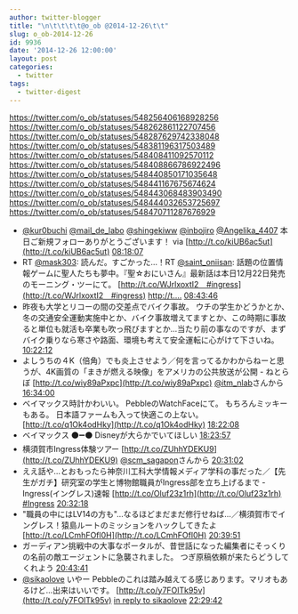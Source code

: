 ```yaml
---
author: twitter-blogger
title: "\n\t\t\t\t@o_ob @2014-12-26\t\t"
slug: o_ob-2014-12-26
id: 9936
date: '2014-12-26 12:00:00'
layout: post
categories:
  - twitter
tags:
  - twitter-digest
---
```


https://twitter.com/o_ob/statuses/548256406168928256 https://twitter.com/o_ob/statuses/548262861122707456 https://twitter.com/o_ob/statuses/548287629742338048 https://twitter.com/o_ob/statuses/548381196317503489 https://twitter.com/o_ob/statuses/548408411092570112 https://twitter.com/o_ob/statuses/548408866786922496 https://twitter.com/o_ob/statuses/548440850171035648 https://twitter.com/o_ob/statuses/548441167675674624 https://twitter.com/o_ob/statuses/548443068483903490 https://twitter.com/o_ob/statuses/548444032653725697 https://twitter.com/o_ob/statuses/548470711287676929  

*   [@kur0buchi](https://twitter.com/kur0buchi) [@mail_de_labo](https://twitter.com/mail_de_labo) [@shingekiww](https://twitter.com/shingekiww) [@inbojiro](https://twitter.com/inbojiro) [@Angelika_4407](https://twitter.com/Angelika_4407) 本日ご新規フォローありがとうございます！ via [http://t.co/kiUB6ac5ut](http://t.co/kiUB6ac5ut) [08:18:07](https://twitter.com/o_ob/statuses/548256406168928256)
*   RT [@mask303](https://twitter.com/mask303): 読んだ。すごかった…！RT [@saint_oniisan](https://twitter.com/saint_oniisan): 話題の位置情報ゲームに聖人たちも夢中。『聖☆おにいさん』最新話は本日12月22日発売のモーニング・ツーにて。 [http://t.co/WJrlxoxtI2　#ingress](http://t.co/WJrlxoxtI2　#ingress) [http://t.…](http://t.…) [08:43:46](https://twitter.com/o_ob/statuses/548262861122707456)
*   昨夜も大学とリコーの間の交差点でバイク事故。 ウチの学生かどうかとか、冬の交通安全運動実施中とか、バイク事故増えてますとか、この時期に事故ると単位も就活も卒業も吹っ飛びますとか...当たり前の事なのですが、まずバイク乗りなら寒さや路面、環境も考えて安全運転に心がけて下さいね。 [10:22:12](https://twitter.com/o_ob/statuses/548287629742338048)
*   よしうちの４K（倍角）でも炎上させよう／何を言ってるかわからねーと思うが、4K画質の「まきが燃える映像」をアメリカの公共放送が公開 - ねとらぼ [http://t.co/wiy89aPxpc](http://t.co/wiy89aPxpc) [@itm_nlab](https://twitter.com/itm_nlab)さんから [16:34:00](https://twitter.com/o_ob/statuses/548381196317503489)
*   ベイマックス時計かわいい。 PebbleのWatchFaceにて。 もちろんミッキーもある。 日本語ファームも入って快適この上ない。 [http://t.co/q1Ok4odHky](http://t.co/q1Ok4odHky) [18:22:08](https://twitter.com/o_ob/statuses/548408411092570112)
*   ベイマックス ⚫️➖⚫️ Disneyが大らかでいてほしい [18:23:57](https://twitter.com/o_ob/statuses/548408866786922496)
*   横須賀市Ingress体験ツアー [http://t.co/ZUhhYDEKU9](http://t.co/ZUhhYDEKU9) [@scm_sagapon](https://twitter.com/scm_sagapon)さんから [20:31:02](https://twitter.com/o_ob/statuses/548440850171035648)
*   ええ話や…とおもったら神奈川工科大学情報メディア学科の事だった／【先生がガチ】研究室の学生と博物館職員がIngress部を立ち上げるまで - Ingress(イングレス)速報 [http://t.co/Oluf23z1rh](http://t.co/Oluf23z1rh) [#Ingress](https://twitter.com/search?q=%23Ingress&src=hash) [20:32:18](https://twitter.com/o_ob/statuses/548441167675674624)
*   "職員の中にはLV14の方も"…なるほどまだまだ修行せねば…／横須賀市でイングレス！猿島ルートのミッションをハックしてきたよ [http://t.co/LCmhFOfl0H](http://t.co/LCmhFOfl0H) [20:39:51](https://twitter.com/o_ob/statuses/548443068483903490)
*   ガーディアン挑戦中の大事なポータルが、昔世話になった編集者にそっくりの名前の敵エージェントに急襲されました。 つぎ原稿依頼が来たらどうしてくれよう [20:43:41](https://twitter.com/o_ob/statuses/548444032653725697)
*   [@sikaolove](https://twitter.com/sikaolove) いやー Pebbleのこれは踏み越えてる感じあります。マリオもあるけど...出来はいいです。 [http://t.co/y7FOlTk95v](http://t.co/y7FOlTk95v) [in reply to sikaolove](https://twitter.com/sikaolove/statuses/548414043048779776) [22:29:42](https://twitter.com/o_ob/statuses/548470711287676929)